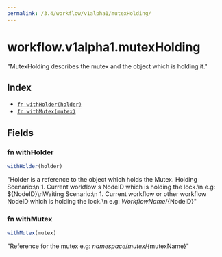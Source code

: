 ```yaml
---
permalink: /3.4/workflow/v1alpha1/mutexHolding/
---
```


# workflow.v1alpha1.mutexHolding

"MutexHolding describes the mutex and the object which is holding it."

## Index

* [`fn withHolder(holder)`](#fn-withholder)
* [`fn withMutex(mutex)`](#fn-withmutex)

## Fields

### fn withHolder

```ts
withHolder(holder)
```

"Holder is a reference to the object which holds the Mutex. Holding Scenario:\n  1. Current workflow's NodeID which is holding the lock.\n     e.g: ${NodeID}\nWaiting Scenario:\n  1. Current workflow or other workflow NodeID which is holding the lock.\n     e.g: ${WorkflowName}/${NodeID}"

### fn withMutex

```ts
withMutex(mutex)
```

"Reference for the mutex e.g: ${namespace}/mutex/${mutexName}"